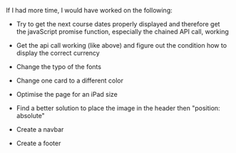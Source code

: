 If I had more time, I would have worked on the following:


- Try to get the next course dates properly displayed and therefore get the javaScript promise function, especially the chained API call, working

- Get the api call working (like above) and figure out the condition how to display the correct currency

- Change the typo of the fonts

- Change one card to a different color

- Optimise the page for an iPad size

- Find a better solution to place the image in the header then "position: absolute" 

- Create a navbar

- Create a footer
